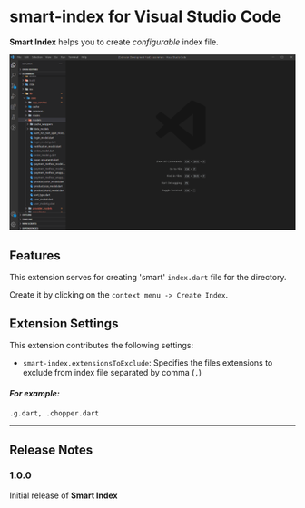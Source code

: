 # smart-index for Visual Studio Code
**Smart Index** helps you to create *configurable* index file.

![gif](https://github.com/amag2511/smart-index/blob/main/assets/smart_index.gif?raw=true)

## Features

This extension serves for creating 'smart' `index.dart` file for the directory.

Create it by clicking on the `context menu -> Create Index`.

## Extension Settings

This extension contributes the following settings:

* `smart-index.extensionsToExclude`: Specifies the files extensions to exclude from index file separated by comma (`,`)
#### *For example:*
```
.g.dart, .chopper.dart
``` 
----------

## Release Notes

### 1.0.0

Initial release of **Smart Index**

